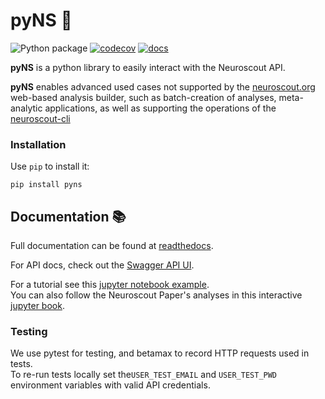# pyNS 🌲
![Python package](https://github.com/neuroscout/pyNS/workflows/Python%20package/badge.svg)
[![codecov](https://codecov.io/gh/neuroscout/pyns/branch/master/graph/badge.svg)](https://codecov.io/gh/neuroscout/pyns)
[![docs](https://readthedocs.org/projects/pyns/badge/?version=latest)](https://pyns.readthedocs.io/en/latest/)

**pyNS** is a python library to easily interact with the Neuroscout API.

**pyNS** enables advanced used cases not supported by the [neuroscout.org](https://neuroscout.org>)
web-based analysis builder, such as batch-creation of analyses, meta-analytic applications, as well as supporting the operations of the [neuroscout-cli](github.com/neuroscout/neuroscout-cli/)

### Installation
Use `pip` to install it:

    pip install pyns

## Documentation 📚
Full documentation can be found at [readthedocs](https://pyns.readthedocs.io/en/latest/).

For API docs, check out the [Swagger API UI](http://neuroscout.org/swagger-ui/).

For a tutorial see this [jupyter notebook example](./examples/Tutorial.ipynb).  
You can also follow the Neuroscout Paper's analyses in this interactive [jupyter book](https://neuroscout.github.io/neuroscout-paper/intro.html).

### Testing
We use pytest for testing, and betamax to record HTTP requests used in tests.  
To re-run tests locally set the`USER_TEST_EMAIL` and `USER_TEST_PWD` environment variables with valid API credentials.
